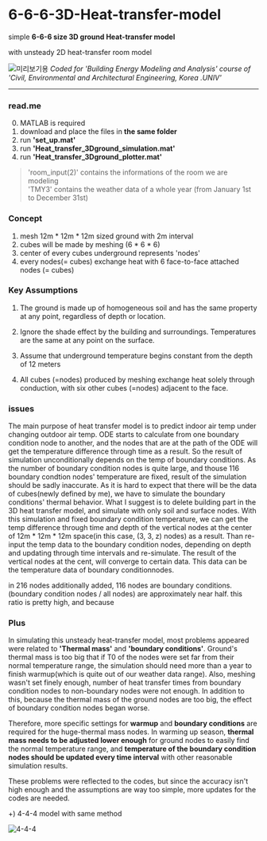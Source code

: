 # 6-6-6-3D-Heat-transfer-model


simple **6-6-6 size 3D ground Heat-transfer model**

with unsteady 2D heat-transfer room model

<plotting of the code>


![미리보기용](https://user-images.githubusercontent.com/82522118/117624296-bb9db480-b1af-11eb-8973-7e2ba3383f19.png)
_Coded for 'Building Energy Modeling and Analysis' course of 'Civil, Environmental and Architectural Engineering, Korea .UNIV'_

***


### read.me


0. MATLAB is required
1.  download and place the files in **the same folder**
2.  run **'set_up.mat'**
3.  run **'Heat_transfer_3Dground_simulation.mat'**
4.  run **'Heat_transfer_3Dground_plotter.mat'**


> 'room_input(2)' contains the informations of the room we are modeling  
> 'TMY3' contains the weather data of a whole year (from January 1st to December 31st)



### Concept 


1.  mesh 12m * 12m * 12m sized ground with 2m interval
2.  cubes will be made by meshing (6 * 6 * 6)
3.  center of every cubes underground represents 'nodes'
4.  every nodes(= cubes) exchange heat with 6 face-to-face attached nodes (= cubes)


### Key Assumptions

1. The ground is made up of homogeneous soil and has the same property at any point, regardless of depth or location.

2. Ignore the shade effect by the building and surroundings. Temperatures are the same at any point on the surface.

3. Assume that underground temperature begins constant from the depth of 12 meters

4. All cubes (=nodes) produced by meshing exchange heat solely through conduction, with six other cubes (=nodes) adjacent to the face.

### issues

The main purpose of heat transfer model is to predict indoor air temp under changing outdoor air temp. ODE starts to calculate from one boundary condition node to another, and the nodes that are at the path of the ODE will get the temperature difference through time as a result. So the result of simulation unconditionally depends on the temp of boundary conditions. As the number of boundary condition nodes is quite large, and thouse 116 boundary condtion nodes' temperature are fixed, result of the simulation should be sadly inaccurate. As it is hard to expect that there will be the data of cubes(newly defined by me), we have to simulate the boundary conditions' thermal behavior. What I suggest is to delete building part in the 3D heat transfer model, and simulate with only soil and surface nodes. With this simulation and fixed boundary condition temperature, we can get the temp difference through time and depth of the vertical nodes at the center of 12m * 12m * 12m space(in this case, (3, 3, z) nodes) as a result. Than re-input the temp data to the boundary condition nodes, depending on depth and updating through time intervals and re-simulate. The result of the vertical nodes at the cent, will converge to certain data. This data can be the temperature data of boundary conditionnodes.

in 216 nodes additionally added, 116 nodes are boundary conditions. (boundary condition nodes / all nodes) are approximately near half. this ratio is pretty high, and because 

### Plus

In simulating this unsteady heat-transfer model, most problems appeared were related to **'Thermal mass'** and **'boundary conditions'**.  Ground's thermal mass is too big that if T0 of the nodes were set far from their normal temperature range, the simulation should need more than a year to finish warmup(which is quite out of our weather data range). Also, meshing wasn't set finely enough, number of heat transfer times from boundary condition nodes to non-boundary nodes were not enough. In addition to this, because the thermal mass of the ground nodes are too big, the effect of boundary condition nodes began worse.

Therefore, more specific settings for **warmup** and **boundary conditions** are required for the huge-thermal mass nodes. In warming up season, **thermal mass needs to be adjusted lower enough** for ground nodes to easily find the normal temperature range, and **temperature of the boundary condition nodes should be updated every time interval** with other reasonable simulation results.

These problems were reflected to the codes, but since the accuracy isn't high enough and the assumptions are way too simple, more updates for the codes are needed.



+) 4-4-4 model with same method

![4-4-4](https://user-images.githubusercontent.com/82522118/117623624-fb17d100-b1ae-11eb-8bf2-840cedb62a71.jpg)
